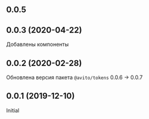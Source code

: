## 0.0.5
## 0.0.3 (2020-04-22)
  Добавлены компоненты

## 0.0.2 (2020-02-28)
  Обновлена версия пакета `@avito/tokens` 0.0.6 -> 0.0.7

## 0.0.1 (2019-12-10)
  Initial
